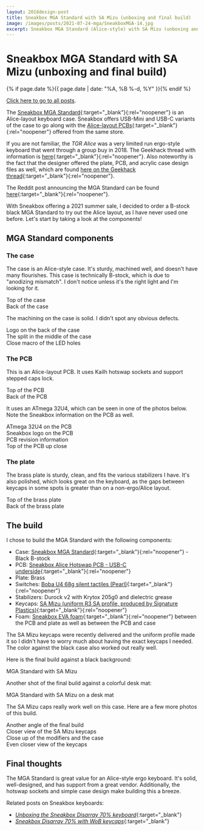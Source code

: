 ```yaml
---
layout: 2018design-post
title: Sneakbox MGA Standard with SA Mizu (unboxing and final build)
image: /images/posts/2021-07-24-mga/SneakboxMGA-14.jpg
excerpt: Sneakbox MGA Standard (Alice-style) with SA Mizu (unboxing and final build)
---
```


# Sneakbox MGA Standard with SA Mizu (unboxing and final build)

{% if page.date %}{{ page.date | date: "%A, %B %-d, %Y" }}{% endif %}

[Click here to go to all posts](/posts/).

The [Sneakbox MGA Standard](https://sneakbox.com/products/mga-standard){:target="_blank"}{:rel="noopener"} is an Alice-layout keyboard case. Sneakbox offers USB-Mini and USB-C variants of the case to go along with the [Alice-layout PCBs](https://sneakbox.com/collections/frontpage/products/sneakbox-alice-hotswap-pcbs){:target="_blank"}{:rel="noopener"} offered from the same store.

If you are not familiar, the _TGR Alice_ was a very limited run ergo-style keyboard that went through a group buy in 2018. The Geekhack thread with information is [here](https://geekhack.org/index.php?topic=95054.0){:target="_blank"}{:rel="noopener"}. Also noteworthy is the fact that the designer offered the plate, PCB, and acrylic case design files as well, which are found [here on the Geekhack thread](https://geekhack.org/index.php?topic=95054.msg2661499#msg2661499){:target="_blank"}{:rel="noopener"}.

The Reddit post announcing the MGA Standard can be found [here](https://www.reddit.com/r/MechanicalKeyboards/comments/gskxdn/alice_pcb_mga_standard_hotswap/){:target="_blank"}{:rel="noopener"}.

With Sneakbox offering a 2021 summer sale, I decided to order a B-stock black MGA Standard to try out the Alice layout, as I have never used one before. Let's start by taking a look at the components!

## MGA Standard components


### The case

The case is an Alice-style case. It's sturdy, machined well, and doesn't have many flourishes. This case is technically B-stock, which is due to "anodizing mismatch". I don't notice unless it's the right light and I'm looking for it.

<div class="center width70">
  <a href="/images/posts/2021-07-24-mga/SneakboxMGA-01.jpg" target="_blank" rel="noopener">
    <amp-img src="/images/posts/2021-07-24-mga/SneakboxMGA-01.jpg" width="3000" height="2000" alt="Top of the case" layout="responsive"></amp-img>
  </a>
  <figcaption class="center">Top of the case</figcaption>
</div>

<div class="center width70">
  <a href="/images/posts/2021-07-24-mga/SneakboxMGA-02.jpg" target="_blank" rel="noopener">
    <amp-img src="/images/posts/2021-07-24-mga/SneakboxMGA-02.jpg" width="3000" height="2000" alt="Back of the case" layout="responsive"></amp-img>
  </a>
  <figcaption class="center">Back of the case</figcaption>
</div>

The machining on the case is solid. I didn't spot any obvious defects.

<div class="flex-horizontal">
  <div class="flex-item-horizontal">
    <a href="/images/posts/2021-07-24-mga/SneakboxMGA-07.jpg" target="_blank" rel="noopener">
      <amp-img src="/images/posts/2021-07-24-mga/SneakboxMGA-07.jpg" width="3000" height="2000" alt="Logo on the back of the case" layout="responsive"></amp-img>
    </a>
    <figcaption class="center">Logo on the back of the case</figcaption>
  </div>
  <div class="flex-item-horizontal">
    <a href="/images/posts/2021-07-24-mga/SneakboxMGA-08.jpg" target="_blank" rel="noopener">
      <amp-img src="/images/posts/2021-07-24-mga/SneakboxMGA-08.jpg" width="3000" height="2000" alt="The split in the middle of the case" layout="responsive"></amp-img>
    </a>
    <figcaption class="center">The split in the middle of the case</figcaption>
  </div>
  <div class="flex-item-horizontal">
    <a href="/images/posts/2021-07-24-mga/SneakboxMGA-19.jpg" target="_blank" rel="noopener">
      <amp-img src="/images/posts/2021-07-24-mga/SneakboxMGA-19.jpg" width="3000" height="2000" alt="Close macro of the LED holes" layout="responsive"></amp-img>
    </a>
    <figcaption class="center">Close macro of the LED holes</figcaption>
  </div>
</div>


### The PCB

This is an Alice-layout PCB. It uses Kailh hotswap sockets and support stepped caps lock.


<div class="center width70">
  <a href="/images/posts/2021-07-24-mga/SneakboxMGA-04.jpg" target="_blank" rel="noopener">
    <amp-img src="/images/posts/2021-07-24-mga/SneakboxMGA-04.jpg" width="3000" height="2000" alt="Top of the PCB" layout="responsive"></amp-img>
  </a>
  <figcaption class="center">Top of the PCB</figcaption>
</div>

<div class="center width70">
  <a href="/images/posts/2021-07-24-mga/SneakboxMGA-03.jpg" target="_blank" rel="noopener">
    <amp-img src="/images/posts/2021-07-24-mga/SneakboxMGA-03.jpg" width="3000" height="2000" alt="Back of the PCB" layout="responsive"></amp-img>
  </a>
  <figcaption class="center">Back of the PCB</figcaption>
</div>


It uses an ATmega 32U4, which can be seen in one of the photos below. Note the Sneakbox information on the PCB as well.

<div class="flex-horizontal">
  <div class="flex-item-horizontal">
    <a href="/images/posts/2021-07-24-mga/SneakboxMGA-09.jpg" target="_blank" rel="noopener">
      <amp-img src="/images/posts/2021-07-24-mga/SneakboxMGA-09.jpg" width="3000" height="2000" alt="ATmega 32U4 on the PCB" layout="responsive"></amp-img>
    </a>
    <figcaption class="center">ATmega 32U4 on the PCB</figcaption>
  </div>
  <div class="flex-item-horizontal">
    <a href="/images/posts/2021-07-24-mga/SneakboxMGA-10.jpg" target="_blank" rel="noopener">
      <amp-img src="/images/posts/2021-07-24-mga/SneakboxMGA-10.jpg" width="3000" height="2000" alt="Sneakbox logo on the PCB" layout="responsive"></amp-img>
    </a>
    <figcaption class="center">Sneakbox logo on the PCB</figcaption>
  </div>
</div>

<div class="flex-horizontal">
  <div class="flex-item-horizontal">
    <a href="/images/posts/2021-07-24-mga/SneakboxMGA-11.jpg" target="_blank" rel="noopener">
      <amp-img src="/images/posts/2021-07-24-mga/SneakboxMGA-11.jpg" width="3000" height="2000" alt="PCB revision information" layout="responsive"></amp-img>
    </a>
    <figcaption class="center">PCB revision information</figcaption>
  </div>
  <div class="flex-item-horizontal">
    <a href="/images/posts/2021-07-24-mga/SneakboxMGA-12.jpg" target="_blank" rel="noopener">
      <amp-img src="/images/posts/2021-07-24-mga/SneakboxMGA-12.jpg" width="3000" height="2000" alt="Top of the PCB up close" layout="responsive"></amp-img>
    </a>
    <figcaption class="center">Top of the PCB up close</figcaption>
  </div>
</div>

### The plate

The brass plate is sturdy, clean, and fits the various stabilizers I have. It's also polished, which looks great on the keyboard, as the gaps between keycaps in some spots is greater than on a non-ergo/Alice layout.

<div class="flex-horizontal">
  <div class="flex-item-horizontal">
    <a href="/images/posts/2021-07-24-mga/SneakboxMGA-05.jpg" target="_blank" rel="noopener">
      <amp-img src="/images/posts/2021-07-24-mga/SneakboxMGA-05.jpg" width="3000" height="2000" alt="Top of the brass plate" layout="responsive"></amp-img>
    </a>
    <figcaption class="center">Top of the brass plate</figcaption>
  </div>
  <div class="flex-item-horizontal">
    <a href="/images/posts/2021-07-24-mga/SneakboxMGA-06.jpg" target="_blank" rel="noopener">
      <amp-img src="/images/posts/2021-07-24-mga/SneakboxMGA-06.jpg" width="3000" height="2000" alt="Back of the brass plate" layout="responsive"></amp-img>
    </a>
    <figcaption class="center">Back of the brass plate</figcaption>
  </div>
</div>


## The build

I chose to build the MGA Standard with the following components:

* Case: [Sneakbox MGA Standard](https://sneakbox.com/products/mga-standard){:target="_blank"}{:rel="noopener"} - Black B-stock
* PCB: [Sneakbox Alice Hotswap PCB - USB-C underside](https://sneakbox.com/collections/frontpage/products/sneakbox-alice-hotswap-pcbs){:target="_blank"}{:rel="noopener"}
* Plate: Brass
* Switches: [Boba U4 68g silent tactiles (Pearl)](https://mkultra.click/gazzew-boba-silent-tactile-u4-switches){:target="_blank"}{:rel="noopener"}
* Stabilizers: Durock v2 with Krytox 205g0 and dielectric grease
* Keycaps: [SA Mizu (uniform R3 SA profile, produced by Signature Plastics)](https://cannonkeys.com/products/gb-sa-mizu){:target="_blank"}{:rel="noopener"}
* Foam: [Sneakbox EVA foam](https://sneakbox.com/collections/frontpage/products/alice-layout-foam-pack){:target="_blank"}{:rel="noopener"} between the PCB and plate as well as between the PCB and case

The SA Mizu keycaps were recently delivered and the uniform profile made it so I didn't have to worry much about having the exact keycaps I needed. The color against the black case also worked out really well.

Here is the final build against a black background:

<div class="center width70">
  <a href="/images/posts/2021-07-24-mga/SneakboxMGA-14.jpg" target="_blank" rel="noopener">
    <amp-img src="/images/posts/2021-07-24-mga/SneakboxMGA-14.jpg" width="3000" height="2000" alt="MGA Standard with SA Mizu" layout="responsive"></amp-img>
  </a>
  <figcaption class="center">MGA Standard with SA Mizu</figcaption>
</div>

Another shot of the final build against a colorful desk mat:

<div class="center width70">
  <a href="/images/posts/2021-07-24-mga/SneakboxMGA-13.jpg" target="_blank" rel="noopener">
    <amp-img src="/images/posts/2021-07-24-mga/SneakboxMGA-13.jpg" width="3000" height="2000" alt="MGA Standard with SA Mizu on a desk mat" layout="responsive"></amp-img>
  </a>
  <figcaption class="center">MGA Standard with SA Mizu on a desk mat</figcaption>
</div>

The SA Mizu caps really work well on this case. Here are a few more photos of this build.

<div class="flex-horizontal">
  <div class="flex-item-horizontal">
    <a href="/images/posts/2021-07-24-mga/SneakboxMGA-15.jpg" target="_blank" rel="noopener">
      <amp-img src="/images/posts/2021-07-24-mga/SneakboxMGA-15.jpg" width="3000" height="2000" alt="Another angle of the final build" layout="responsive"></amp-img>
    </a>
    <figcaption class="center">Another angle of the final build</figcaption>
  </div>
  <div class="flex-item-horizontal">
    <a href="/images/posts/2021-07-24-mga/SneakboxMGA-16.jpg" target="_blank" rel="noopener">
      <amp-img src="/images/posts/2021-07-24-mga/SneakboxMGA-16.jpg" width="3000" height="2000" alt="Closer view of the SA Mizu keycaps" layout="responsive"></amp-img>
    </a>
    <figcaption class="center">Closer view of the SA Mizu keycaps</figcaption>
  </div>
</div>

<div class="flex-horizontal">
  <div class="flex-item-horizontal">
    <a href="/images/posts/2021-07-24-mga/SneakboxMGA-17.jpg" target="_blank" rel="noopener">
      <amp-img src="/images/posts/2021-07-24-mga/SneakboxMGA-17.jpg" width="3000" height="2000" alt="Close up of the modifiers and the case" layout="responsive"></amp-img>
    </a>
    <figcaption class="center">Close up of the modifiers and the case</figcaption>
  </div>
  <div class="flex-item-horizontal">
    <a href="/images/posts/2021-07-24-mga/SneakboxMGA-18.jpg" target="_blank" rel="noopener">
      <amp-img src="/images/posts/2021-07-24-mga/SneakboxMGA-18.jpg" width="3000" height="2000" alt="Even closer view of the keycaps" layout="responsive"></amp-img>
    </a>
    <figcaption class="center">Even closer view of the keycaps</figcaption>
  </div>
</div>

## Final thoughts

The MGA Standard is great value for an Alice-style ergo keyboard. It's solid, well-designed, and has support from a great vendor. Additionally, the hotswap sockets and simple case design make building this a breeze.

Related posts on Sneakbox keyboards:

* [_Unboxing the Sneakbox Disarray 70% keyboard_](/posts/2021-06-20-disarray-unboxing/){:target="_blank"}
* [_Sneakbox Disarray 70% with WoB keycaps_](/posts/2021-07-24-sneakbox-disarray-wob/){:target="_blank"}